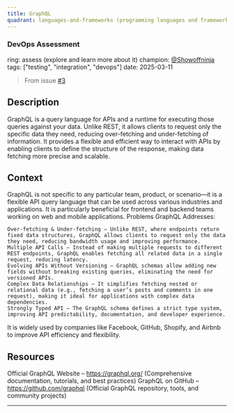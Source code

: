 ```yaml
---
title: GraphQL
quadrant: languages-and-frameworks (programming languages and frameworks)
---
```


### DevOps Assessment
ring: assess (explore and learn more about it)
champion: [@Showoffninja](https://github.com/Showoffninja)
tags: ["testing", "integration", "devops"]
date: 2025-03-11

> From issue [#3](https://github.com/Showoffninja/tech-radar-entry/issues/3)

## Description
GraphQL is a query language for APIs and a runtime for executing those queries against your data. Unlike REST, it allows clients to request only the specific data they need, reducing over-fetching and under-fetching of information. It provides a flexible and efficient way to interact with APIs by enabling clients to define the structure of the response, making data fetching more precise and scalable.

## Context
GraphQL is not specific to any particular team, product, or scenario—it is a flexible API query language that can be used across various industries and applications. It is particularly beneficial for frontend and backend teams working on web and mobile applications.
Problems GraphQL Addresses:

    Over-fetching & Under-fetching – Unlike REST, where endpoints return fixed data structures, GraphQL allows clients to request only the data they need, reducing bandwidth usage and improving performance.
    Multiple API Calls – Instead of making multiple requests to different REST endpoints, GraphQL enables fetching all related data in a single request, reducing latency.
    Evolving APIs Without Versioning – GraphQL schemas allow adding new fields without breaking existing queries, eliminating the need for versioned APIs.
    Complex Data Relationships – It simplifies fetching nested or relational data (e.g., fetching a user’s posts and comments in one request), making it ideal for applications with complex data dependencies.
    Strongly Typed API – The GraphQL schema defines a strict type system, improving API predictability, documentation, and developer experience.

It is widely used by companies like Facebook, GitHub, Shopify, and Airbnb to improve API efficiency and flexibility.

## Resources
Official GraphQL Website – https://graphql.org/ (Comprehensive documentation, tutorials, and best practices)
GraphQL on GitHub – https://github.com/graphql (Official GraphQL repository, tools, and community projects)

---


